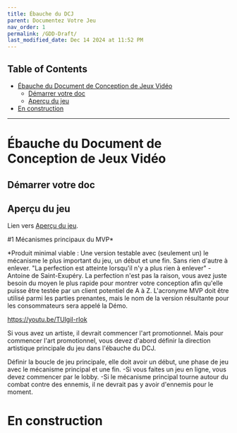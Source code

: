 ```yaml
---
title: Ébauche du DCJ
parent: Documentez Votre Jeu
nav_order: 1
permalink: /GDD-Draft/
last_modified_date: Dec 14 2024 at 11:52 PM
---
```


## Table of Contents
- [Ébauche du Document de Conception de Jeux Vidéo](#ébauche-du-document-de-conception-de-jeux-vidéo)
  - [Démarrer votre doc](#démarrer-votre-doc)
  - [Aperçu du jeu](#aperçu-du-jeu)
- [En construction](#en-construction)

---

# Ébauche du Document de Conception de Jeux Vidéo

## Démarrer votre doc

## Aperçu du jeu
Lien vers [Aperçu du jeu](/GameDevelopment/GDD/game-overview/).

#1 Mécanismes principaux du MVP*

*Produit minimal viable : Une version testable avec (seulement un) le mécanisme le plus important du jeu, un début et une fin. Sans rien d'autre à enlever.
"La perfection est atteinte lorsqu'il n'y a plus rien à enlever" - Antoine de Saint-Exupéry.
La perfection n'est pas la raison, vous avez juste besoin du moyen le plus rapide pour montrer votre conception afin qu'elle puisse être testée par un client potentiel de A à Z.
L'acronyme MVP doit être utilisé parmi les parties prenantes, mais le nom de la version résultante pour les consommateurs sera appelé la Démo.

https://youtu.be/TUlgiI-rIok

Si vous avez un artiste, il devrait commencer l'art promotionnel. Mais pour commencer l'art promotionnel, vous devez d'abord définir la direction artistique principale du jeu dans l'ébauche du DCJ.

Définir la boucle de jeu principale, elle doit avoir un début, une phase de jeu avec le mécanisme principal et une fin.
-Si vous faites un jeu en ligne, vous devez commencer par le lobby.
-Si le mécanisme principal tourne autour du combat contre des ennemis, il ne devrait pas y avoir d'ennemis pour le moment.

# En construction